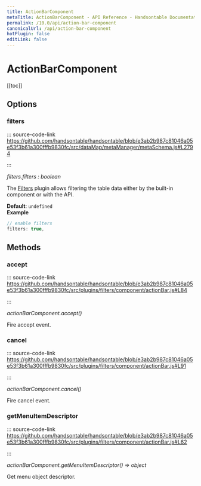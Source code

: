 ```yaml
---
title: ActionBarComponent
metaTitle: ActionBarComponent - API Reference - Handsontable Documentation
permalink: /10.0/api/action-bar-component
canonicalUrl: /api/action-bar-component
hotPlugin: false
editLink: false
---
```


# ActionBarComponent

[[toc]]
## Options

### filters
  
::: source-code-link https://github.com/handsontable/handsontable/blob/e3ab2b987c81046a05e53f3b61a300fffb9830fc/src/dataMap/metaManager/metaSchema.js#L2794

:::

_filters.filters : boolean_

The [Filters](#filters) plugin allows filtering the table data either by the built-in component or with the API.

**Default**: <code>undefined</code>  
**Example**  
```js
// enable filters
filters: true,
```

## Methods

### accept
  
::: source-code-link https://github.com/handsontable/handsontable/blob/e3ab2b987c81046a05e53f3b61a300fffb9830fc/src/plugins/filters/component/actionBar.js#L84

:::

_actionBarComponent.accept()_

Fire accept event.



### cancel
  
::: source-code-link https://github.com/handsontable/handsontable/blob/e3ab2b987c81046a05e53f3b61a300fffb9830fc/src/plugins/filters/component/actionBar.js#L91

:::

_actionBarComponent.cancel()_

Fire cancel event.



### getMenuItemDescriptor
  
::: source-code-link https://github.com/handsontable/handsontable/blob/e3ab2b987c81046a05e53f3b61a300fffb9830fc/src/plugins/filters/component/actionBar.js#L62

:::

_actionBarComponent.getMenuItemDescriptor() ⇒ object_

Get menu object descriptor.


